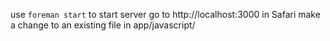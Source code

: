 use `foreman start` to start server
go to http://localhost:3000 in Safari
make a change to an existing file in app/javascript/
